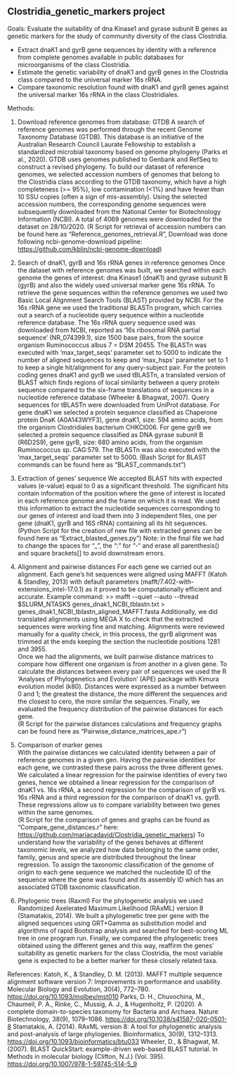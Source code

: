 ## Clostridia_genetic_markers project

Goals:
Evaluate the suitability of dna Kinase1 and gyrase subunit B genes as genetic markers for the study of community diversity of the class Clostridia.
-	Extract dnaK1 and gyrB gene sequences by identity with a reference from complete genomes available in public databases for microorganisms of the class Clostridia.
-	Estimate the genetic variability of dnaK1 and gyrB genes in the Clostridia class compared to the universal marker 16s rRNA.
-	Compare taxonomic resolution found with dnaK1 and gyrB genes against the universal marker 16s rRNA in the class Clostridiales.


Methods:

1.	Download reference genomes from database: GTDB
A search of reference genomes was performed through the recent Genome Taxonomy Database (GTDB). This database is an initiative of the Australian Research Council Laurate Fellowship to establish a standardized microbial taxonomy based on genome phylogeny (Parks et al., 2020). GTDB uses genomes published to Genbank and RefSeq to construct a revised phylogeny. To build our dataset of reference genomes, we selected accession numbers of genomes that belong to the Clostridia class according to the GTDB taxonomy, which  have a high completeness (>= 95%), low contamination (<1%) and have fewer than 10 SSU copies (often a sign of mis-assembly). Using the selected accession numbers, the corresponding genome sequences were subsequently downloaded from the National Center for Biotechnology Information (NCBI). A total of 4069 genomes were downloaded for the dataset on 28/10/2020. 
(R Script for retrieval of accession numbers can be found here as “Reference_genomes_retrieval.R”, Download was done following ncbi-genome-download pipeline: https://github.com/kblin/ncbi-genome-download)


2.	Search of dnaK1, gyrB and 16s rRNA genes in reference genomes
Once the dataset with reference genomes was built, we searched within each genome the genes of interest: dna Kinase1 (dnaK1) and gyrase subunit B (gyrB) and also the widely used universal marker gene 16s rRNA. 
To retrieve  the  gene sequences within the reference genomes we used two Basic Local Alignment Search Tools (BLAST) provided by NCBI. For the 16s rRNA gene we used the traditional BLASTn program, which carries out a search of a nucleotide query sequence within a nucleotide reference database. The 16s rRNA query sequence used was downloaded from NCBI, reported as ‘16s ribosomal RNA partial sequence’ (NR_074399.1), size 1500 base pairs, from the source organism Ruminococcus albus 7 = DSM 20455. The BLASTn was executed with ‘max_target_seqs’ parameter set to 5000 to indicate the number of aligned sequences to keep and ‘max_hsps’ parameter set to 1 to keep a single hit/alignment for any query-subject pair. For the protein coding genes dnaK1 and gyrB we used tBLASTn, a translated version of BLAST which finds regions of local similarity between a query protein sequence compared to the six-frame translations of sequences in a nucleotide reference database (Wheeler & Bhagwat, 2007). 
Query sequences for tBLASTn were downloaded from UniProt database. For gene dnaK1 we selected a protein sequence classified as Chaperone protein DnaK (A0A143WYF3), gene dnaK1, size: 594 amino acids, from the organism Clostridiales bacterium CHKCI006. For gene gyrB we selected a protein sequence classified as DNA gyrase subunit B (R6D2S9), gene gyrB, size: 680 amino acids, from the organism Ruminococcus sp. CAG:579. The tBLASTn was also executed with the ‘max_target_seqs’ parameter set to 5000. 
(Bash Script for BLAST commands can be found here as “BLAST_commands.txt”)


3.	Extraction of genes’ sequence 
We accepted BLAST hits with expected values (e-value) equal to 0 as a significant threshold. The significant hits contain information of the position where the gene of interest is located in each  reference genome and the frame on which it is read. We used this information to extract the nucleotide sequences corresponding to our genes of interest and load them into 3 independent files, one per gene (dnaK1, gyrB and 16S rRNA) containing all its hit sequences. 
(Python Script for the creation of new file with extracted genes can be found here as “Extract_blasted_genes.py”)
Note: in the final file we had to change the spaces for “_”, the “:” for “-“ and erase all parenthesis() and square brackets[] to avoid downstream errors. 


4.	Alignment and pairwise distances
For each gene we carried out an alignment. Each gene’s hit sequences were aligned using MAFFT  (Katoh & Standley, 2013) with default parameters (mafft/7.402-with-extensions_intel-17.0.1) as it proved to be computationally efficient and accurate. 
Example command: >> mafft --quiet --auto --thread $SLURM_NTASKS genes_dnak1_NCBI_tblastn.txt > genes_dnak1_NCBI_tblastn_aligned_MAFFT.fasta
Additionally, we did translated alignments using MEGA X to check that the extracted sequences were working fine and matching. Alignments were reviewed manually for a quality check, in this process, the gyrB alignment was trimmed at the ends keeping the section the nucleotide positions 1281 and 3955.  
Once we had the alignments, we built pairwise distance matrices to compare how different one organism is from another in a given gene. To calculate the distances between every pair of sequences we used the R  ‘Analyses of Phylogenetics and Evolution’ (APE) package with Kimura evolution model (k80). Distances were expressed as a number between 0 and 1; the greatest the distance, the more different the sequences and the closest to cero, the more similar the sequences. Finally, we evaluated the frequency distribution of the pairwise distances for each gene.  
(R Script for the pairwise distances calculations and frequency graphs can be found here as “Pairwise_distance_matrices_ape.r”)


5.	Comparison of marker genes  
With the pairwise distances we calculated identity between a pair of reference genomes in a given gen. Having the pairwise identities for each gene, we contrasted these pairs across the three different genes.  We calculated a linear regression for the pairwise identities of every two genes, hence we obtained a linear regression for the comparison of dnaK1 vs. 16s rRNA, a second regression for the comparison of gyrB vs. 16s rRNA and a third regression for the comparison of dnaK1 vs. gyrB. These regressions allow us to compare variability between two genes within the same genomes.  
(R Script for the comparison of genes and graphs can be found as “Compare_gene_distances.r” here: https://github.com/mariacadavid/Clostridia_genetic_markers)
To understand how the variability of the genes behaves at different taxonomic levels, we analyzed how data belonging to the same order, family, genus and specie are distributed throughout the linear regression. To assign the taxonomic classification of the genome of origin to each gene sequence we matched the nucleotide ID of the sequence where the gene was found and its assembly ID which has an associated GTDB taxonomic classification. 


6.	Phylogenic trees (Raxml) 
For the phylogenetic analysis we used Randomized Axelerated Maximum Likelihood (RAxML) version 8 (Stamatakis, 2014). We built a phylogenetic tree per gene with the aligned sequences using GRT+Gamma as substitution model and algorithms of rapid Bootstrap analysis and searched for best-scoring ML tree in one program run. Finally, we compared the phylogenetic trees obtained using the different genes and this way, reaffirm the genes’ suitability as genetic markers for the class Clostridia, the most variable gene is expected to be a better marker for these closely related taxa. 


References: 
Katoh, K., & Standley, D. M. (2013). MAFFT multiple sequence alignment software version 7: Improvements in performance and usability. Molecular Biology and Evolution, 30(4), 772–780. https://doi.org/10.1093/molbev/mst010
Parks, D. H., Chuvochina, M., Chaumeil, P. A., Rinke, C., Mussig, A. J., & Hugenholtz, P. (2020). A complete domain-to-species taxonomy for Bacteria and Archaea. Nature Biotechnology, 38(9), 1079–1086. https://doi.org/10.1038/s41587-020-0501-8
Stamatakis, A. (2014). RAxML version 8: A tool for phylogenetic analysis and post-analysis of large phylogenies. Bioinformatics, 30(9), 1312–1313. https://doi.org/10.1093/bioinformatics/btu033
Wheeler, D., & Bhagwat, M. (2007). BLAST QuickStart: example-driven web-based BLAST tutorial. In Methods in molecular biology (Clifton, N.J.) (Vol. 395). https://doi.org/10.1007/978-1-59745-514-5_9

